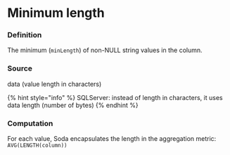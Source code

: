 # Minimum length

### Definition

The minimum (`minLength`) of non-NULL string values in the column.

### Source

data (value length in characters)

{% hint style="info" %}
SQLServer: instead of length in characters, it uses data length (number of bytes)
{% endhint %}

### Computation

For each value, Soda encapsulates the length in the aggregation metric: `AVG(LENGTH(column))`
